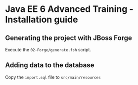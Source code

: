 # Java EE 6 Advanced Training - Installation guide

## Generating the project with JBoss Forge

Execute the `02-Forge/generate.fsh` script.

## Adding data to the database

Copy the `import.sql` file to `src/main/resources`




